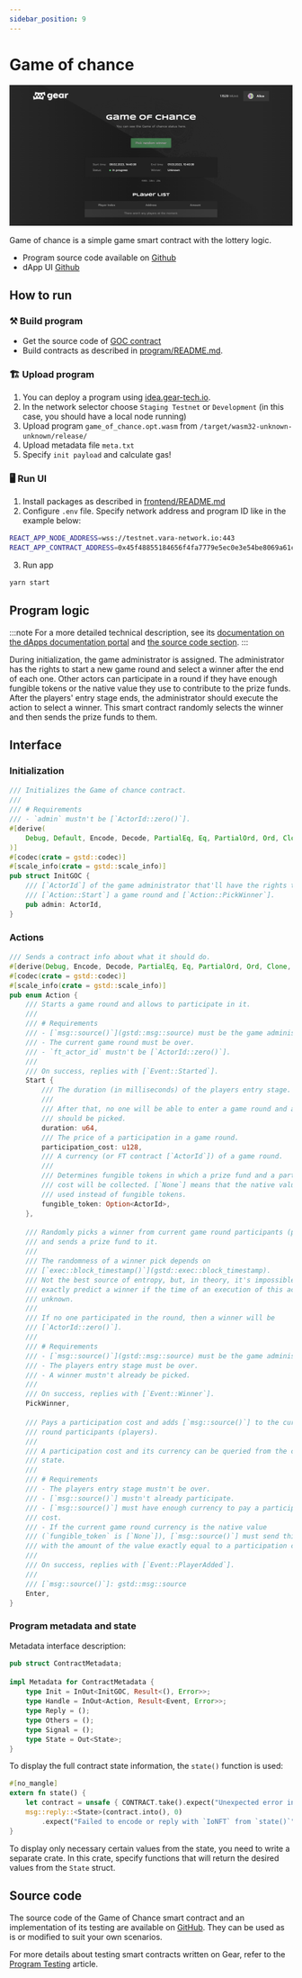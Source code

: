 ```yaml
---
sidebar_position: 9
---
```


# Game of chance

![img alt](./img/goc.png)

Game of chance is a simple game smart contract with the lottery logic.

- Program source code available on [Github](https://github.com/gear-foundation/dapps/tree/master/contracts/game-of-chance)
- dApp UI [Github](https://github.com/gear-foundation/dapps/tree/master/frontend/game-of-chance)

## How to run

### ⚒️ Build program

- Get the source code of [GOC contract](https://github.com/gear-foundation/dapps/tree/master/contracts/game-of-chance)
- Build contracts as described in [program/README.md](https://github.com/gear-foundation/dapps/blob/master/contracts/game-of-chance/README.md).

### 🏗️ Upload program

1. You can deploy a program using [idea.gear-tech.io](https://idea.gear-tech.io/).
2. In the network selector choose `Staging Testnet` or `Development` (in this case, you should have a local node running)
3. Upload program `game_of_chance.opt.wasm` from `/target/wasm32-unknown-unknown/release/`
4. Upload metadata file `meta.txt`
5. Specify `init payload` and calculate gas!

### 🖥️ Run UI

1. Install packages as described in [frontend/README.md](https://github.com/gear-foundation/dapps/blob/master/frontend/game-of-chance/README.md)
2. Configure `.env` file. Specify network address and program ID like in the example below:

```sh
REACT_APP_NODE_ADDRESS=wss://testnet.vara-network.io:443
REACT_APP_CONTRACT_ADDRESS=0x45f48855184656f4fa7779e5ec0e3e54be8069a61cf62815e114d04d1b4916b4
```

3. Run app

```sh
yarn start
```

## Program logic

:::note
For a more detailed technical description, see its [documentation on the dApps documentation portal](https://dapps.gear.rs/game_of_chance) and [the source code section](#source-code).
:::

During initialization, the game administrator is assigned. The administrator has the rights to start a new game round and select a winner after the end of each one. Other actors can participate in a round if they have enough fungible tokens or the native value they use to contribute to the prize funds. After the players' entry stage ends, the administrator should execute the action to select a winner. This smart contract randomly selects the winner and then sends the prize funds to them.

## Interface

### Initialization

```rust title="game-of-chance/io/src/lib.rs"
/// Initializes the Game of chance contract.
///
/// # Requirements
/// - `admin` mustn't be [`ActorId::zero()`].
#[derive(
    Debug, Default, Encode, Decode, PartialEq, Eq, PartialOrd, Ord, Clone, Copy, TypeInfo, Hash,
)]
#[codec(crate = gstd::codec)]
#[scale_info(crate = gstd::scale_info)]
pub struct InitGOC {
    /// [`ActorId`] of the game administrator that'll have the rights to
    /// [`Action::Start`] a game round and [`Action::PickWinner`].
    pub admin: ActorId,
}
```

### Actions

```rust title="game-of-chance/io/src/lib.rs"
/// Sends a contract info about what it should do.
#[derive(Debug, Encode, Decode, PartialEq, Eq, PartialOrd, Ord, Clone, Copy, TypeInfo, Hash)]
#[codec(crate = gstd::codec)]
#[scale_info(crate = gstd::scale_info)]
pub enum Action {
    /// Starts a game round and allows to participate in it.
    ///
    /// # Requirements
    /// - [`msg::source()`](gstd::msg::source) must be the game administrator.
    /// - The current game round must be over.
    /// - `ft_actor_id` mustn't be [`ActorId::zero()`].
    ///
    /// On success, replies with [`Event::Started`].
    Start {
        /// The duration (in milliseconds) of the players entry stage.
        ///
        /// After that, no one will be able to enter a game round and a winner
        /// should be picked.
        duration: u64,
        /// The price of a participation in a game round.
        participation_cost: u128,
        /// A currency (or FT contract [`ActorId`]) of a game round.
        ///
        /// Determines fungible tokens in which a prize fund and a participation
        /// cost will be collected. [`None`] means that the native value will be
        /// used instead of fungible tokens.
        fungible_token: Option<ActorId>,
    },

    /// Randomly picks a winner from current game round participants (players)
    /// and sends a prize fund to it.
    ///
    /// The randomness of a winner pick depends on
    /// [`exec::block_timestamp()`](gstd::exec::block_timestamp).
    /// Not the best source of entropy, but, in theory, it's impossible to
    /// exactly predict a winner if the time of an execution of this action is
    /// unknown.
    ///
    /// If no one participated in the round, then a winner will be
    /// [`ActorId::zero()`].
    ///
    /// # Requirements
    /// - [`msg::source()`](gstd::msg::source) must be the game administrator.
    /// - The players entry stage must be over.
    /// - A winner mustn't already be picked.
    ///
    /// On success, replies with [`Event::Winner`].
    PickWinner,

    /// Pays a participation cost and adds [`msg::source()`] to the current game
    /// round participants (players).
    ///
    /// A participation cost and its currency can be queried from the contract
    /// state.
    ///
    /// # Requirements
    /// - The players entry stage mustn't be over.
    /// - [`msg::source()`] mustn't already participate.
    /// - [`msg::source()`] must have enough currency to pay a participation
    /// cost.
    /// - If the current game round currency is the native value
    /// (`fungible_token` is [`None`]), [`msg::source()`] must send this action
    /// with the amount of the value exactly equal to a participation cost.
    ///
    /// On success, replies with [`Event::PlayerAdded`].
    ///
    /// [`msg::source()`]: gstd::msg::source
    Enter,
}
```

### Program metadata and state
Metadata interface description:

```rust title="game-of-chance/io/src/lib.rs"
pub struct ContractMetadata;

impl Metadata for ContractMetadata {
    type Init = InOut<InitGOC, Result<(), Error>>;
    type Handle = InOut<Action, Result<Event, Error>>;
    type Reply = ();
    type Others = ();
    type Signal = ();
    type State = Out<State>;
}
```
To display the full contract state information, the `state()` function is used:

```rust title="game-of-chance/src/lib.rs"
#[no_mangle]
extern fn state() {
    let contract = unsafe { CONTRACT.take().expect("Unexpected error in taking state") };
    msg::reply::<State>(contract.into(), 0)
        .expect("Failed to encode or reply with `IoNFT` from `state()`");
}
```
To display only necessary certain values from the state, you need to write a separate crate. In this crate, specify functions that will return the desired values from the `State` struct.

## Source code

The source code of the Game of Chance smart contract and an implementation of its testing are available on [GitHub](https://github.com/gear-foundation/dapps/tree/master/frontend/game-of-chance). They can be used as is or modified to suit your own scenarios.

For more details about testing smart contracts written on Gear, refer to the [Program Testing](/docs/developing-contracts/testing) article.
